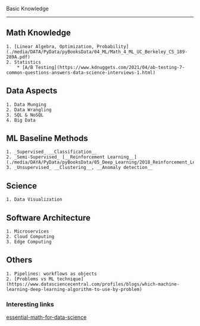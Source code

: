 Basic Knowledge
*****************

## Math Knowledge

	1. [Linear Algebra, Optimization, Probability](./media/DATA/PyData/pyBooksData/04_ML/Math_4_ML_UC_Berkeley_CS_189-289A.pdf)
	2. Statistics
        * [A/B Testing](https://www.kdnuggets.com/2021/04/ab-testing-7-common-questions-answers-data-science-interviews-1.html)

## Data Aspects

	1. Data Munging
	2. Data Wrangling
	3. SQL & NoSQL
	4. Big Data

## ML Baseline Methods

    1. _Supervised_ __Classification__
    2. _Semi-Supervised_ [__Reinforcement Learning__](./media/DAYA/PyData/pyBooksData/05_Deep_Learning/2018_Reinforcement_Learning.pdf)
    3. _Unsupervised_ __Clustering__, __Anomaly detection__

## Science

	1. Data Visualization

## Software Architecture

    1. Microservices
    2. Cloud Computing
    3. Edge Computing

## Others

	1. Pipelines: workflows as objects
    2. [Problems vs ML technique](https://www.datasciencecentral.com/profiles/blogs/which-machine-learning-deep-learning-algorithm-to-use-by-problem)

### Interesting links

[essential-math-for-data-science](https://medium.com/@tirthajyoti/essential-math-for-data-science-why-and-how-e88271367fbd?source=email-8029e04d384e-1571394866774-digest.weekly------0-59------------------e610b50e_edf5_4dca_8627_1d8d99a0738b-1-----&sectionName=top)

